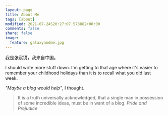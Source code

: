 ```yaml
---
layout: page
title: About Me
tags: [about]
modified: 2021-07-24S20:27:07.573882+00:00
comments: false
share: false
image:
  feature: galaxyandme.jpg
---
```

我是张宸锐，我来自中国。

I should write more stuff down.  I'm getting to that age where it's easier to remember your childhood holidays than it is to recall what you did last week.  

_"Maybe a blog would help"_, I thought.  





>It is a truth universally acknowledged, that a single man in possession of some incredible ideas, must be in want of a blog.
>                                        _Pride and Prejudice_

